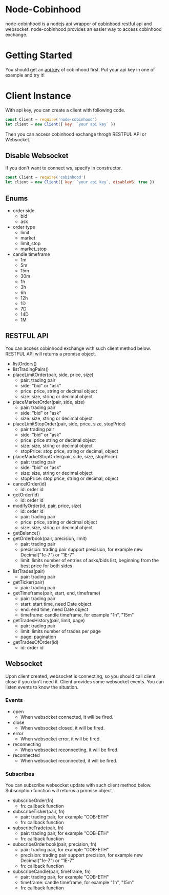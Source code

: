 # Node-Cobinhood
node-cobinhood is a nodejs api wrapper of [cobinhood](https://cobinhood.com) restful api and websocket.
node-cobinhood provides an easier way to access cobinhood exchange.

# Getting Started
You should get an [api key](https://cobinhood.com/api) of cobinhood first.
Put your api key in one of example and try it!

# Client Instance
With api key, you can create a client with following code.

```javascript
const Client = require('node-cobinhood')
let client = new Client({ key: `your api key` })
```

Then you can access cobinhood exchange throgh RESTFUL API or Websocket.

## Disable Websocket
If you don't want to connect ws, specify in constructor.

```javascript
const Client = require('cobinhood')
let client = new Client({ key: `your api key`, disableWS: true })
```

## Enums
* order side
  - bid
  - ask
* order type
  - limit
  - market
  - limit_stop
  - market_stop
* candle timeframe
  - 1m
  - 5m
  - 15m
  - 30m
  - 1h
  - 3h
  - 6h
  - 12h
  - 1D
  - 7D
  - 14D
  - 1M

## RESTFUL API
You can access cobinhood exchange with such client method below.
RESTFUL API will returns a promise object.

* listOrders()
* listTradingPairs()
* placeLimitOrder(pair, side, price, size)
  - pair: trading pair
  - side: "bid" or "ask"
  - price: price, string or decimal object
  - size: size, string or decimal object
* placeMarketOrder(pair, side, size)
  - pair: trading pair
  - side: "bid" or "ask"
  - size: size, string or decimal object
* placeLimitStopOrder(pair, side, price, size, stopPrice)
  - pair trading pair
  - side: "bid" or "ask"
  - price: price string or decimal object
  - size: size, string or decimal object
  - stopPrice: stop price, string or decimal, object
* placeMarketStopOrder(pair, side, size, stopPrice)
  - pair: trading pair
  - side: "bid" or "ask"
  - size: size, string or decimal object
  - stopPrice: stop price, string or decimal, object
* cancelOrder(id)
  - id: order id
* getOrder(id)
  - id: order id
* modifyOrder(id, pair, price, size)
  - id: order id
  - pair: trading pair
  - price: price, string or decimal object
  - size: size, string or decimal object
* getBalance()
* getOrderbook(pair, precision, limit)
  - pair: trading pair
  - precision: trading pair support precision, for example new Decimal("1e-7") or "1E-7"
  - limit: limits number of entries of asks/bids list, beginning from the best price for both sides
* listTrades(pair)
  - pair: trading pair
* getTicker(pair)
  - pair: trading pair
* getTimeframe(pair, start, end, timeframe)
  - pair: trading pair
  - start: start time, need Date object
  - end: end time, need Date object
  - timeframe: candle timeframe, for example "1h", "15m"
* getTradesHistory(pair, limit, page)
  - pair: trading pair
  - limit: limits number of trades per page
  - page: pagination
* getTradesOfOrder(id)
  - id: order id

## Websocket
Upon client created, websocket is connecting, so you should call client close if you don't need it.
Client provides some websocket events.
You can listen events to know the situation.

### Events
* open
  - When websocket connected, it will be fired.
* close
  - When websocket closed, it will be fired.
* error
  - When websocket error, it will be fired.
* reconnecting
  - When websocket reconnecting, it will be fired.
* reconnected
  - When websocket reconnected, it will be fired.

### Subscribes
You can subscribe websocket update with such client method below.
Subscription function will returns a promise object.

* subscribeOrder(fn)
  - fn: callback function
* subscribeTicker(pair, fn)
  - pair: trading pair, for example "COB-ETH"
  - fn: callback function
* subscribeTrade(pair, fn)
  - pair: trading pair, for example "COB-ETH"
  - fn: callback function
* subscribeOrderbook(pair, precision, fn)
  - pair: trading pair, for example "COB-ETH"
  - precision: trading pair support precision, for example new Decimal("1e-7") or "1E-7"
  - fn: callback function
* subscribeCandle(pair, timeframe, fn)
  - pair: trading pair, for example "COB-ETH"
  - timeframe: candle timeframe, for example "1h", "15m"
  - fn: callback function

